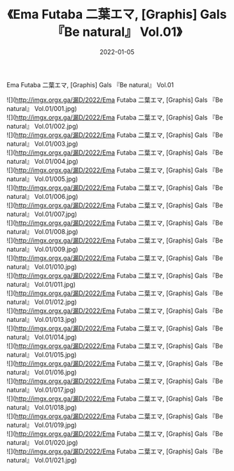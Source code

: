 ﻿---
layout: post
title:  《Ema Futaba 二葉エマ, [Graphis] Gals 『Be natural』 Vol.01》
date:   2022-01-05
img: http://imgx.orgx.ga/漏D/2022/Ema Futaba 二葉エマ, [Graphis] Gals 『Be natural』 Vol.01/000.jpg
categories: [美女, 清纯, 唯美]
---

Ema Futaba 二葉エマ, [Graphis] Gals 『Be natural』 Vol.01

  ![](http://imgx.orgx.ga/漏D/2022/Ema Futaba 二葉エマ, [Graphis] Gals 『Be natural』 Vol.01/001.jpg) <br> ![](http://imgx.orgx.ga/漏D/2022/Ema Futaba 二葉エマ, [Graphis] Gals 『Be natural』 Vol.01/002.jpg) <br> ![](http://imgx.orgx.ga/漏D/2022/Ema Futaba 二葉エマ, [Graphis] Gals 『Be natural』 Vol.01/003.jpg) <br> ![](http://imgx.orgx.ga/漏D/2022/Ema Futaba 二葉エマ, [Graphis] Gals 『Be natural』 Vol.01/004.jpg) <br> ![](http://imgx.orgx.ga/漏D/2022/Ema Futaba 二葉エマ, [Graphis] Gals 『Be natural』 Vol.01/005.jpg) <br> ![](http://imgx.orgx.ga/漏D/2022/Ema Futaba 二葉エマ, [Graphis] Gals 『Be natural』 Vol.01/006.jpg) <br> ![](http://imgx.orgx.ga/漏D/2022/Ema Futaba 二葉エマ, [Graphis] Gals 『Be natural』 Vol.01/007.jpg) <br> ![](http://imgx.orgx.ga/漏D/2022/Ema Futaba 二葉エマ, [Graphis] Gals 『Be natural』 Vol.01/008.jpg) <br> ![](http://imgx.orgx.ga/漏D/2022/Ema Futaba 二葉エマ, [Graphis] Gals 『Be natural』 Vol.01/009.jpg) <br> ![](http://imgx.orgx.ga/漏D/2022/Ema Futaba 二葉エマ, [Graphis] Gals 『Be natural』 Vol.01/010.jpg) <br> ![](http://imgx.orgx.ga/漏D/2022/Ema Futaba 二葉エマ, [Graphis] Gals 『Be natural』 Vol.01/011.jpg) <br> ![](http://imgx.orgx.ga/漏D/2022/Ema Futaba 二葉エマ, [Graphis] Gals 『Be natural』 Vol.01/012.jpg) <br> ![](http://imgx.orgx.ga/漏D/2022/Ema Futaba 二葉エマ, [Graphis] Gals 『Be natural』 Vol.01/013.jpg) <br> ![](http://imgx.orgx.ga/漏D/2022/Ema Futaba 二葉エマ, [Graphis] Gals 『Be natural』 Vol.01/014.jpg) <br> ![](http://imgx.orgx.ga/漏D/2022/Ema Futaba 二葉エマ, [Graphis] Gals 『Be natural』 Vol.01/015.jpg) <br> ![](http://imgx.orgx.ga/漏D/2022/Ema Futaba 二葉エマ, [Graphis] Gals 『Be natural』 Vol.01/016.jpg) <br> ![](http://imgx.orgx.ga/漏D/2022/Ema Futaba 二葉エマ, [Graphis] Gals 『Be natural』 Vol.01/017.jpg) <br> ![](http://imgx.orgx.ga/漏D/2022/Ema Futaba 二葉エマ, [Graphis] Gals 『Be natural』 Vol.01/018.jpg) <br> ![](http://imgx.orgx.ga/漏D/2022/Ema Futaba 二葉エマ, [Graphis] Gals 『Be natural』 Vol.01/019.jpg) <br> ![](http://imgx.orgx.ga/漏D/2022/Ema Futaba 二葉エマ, [Graphis] Gals 『Be natural』 Vol.01/020.jpg) <br> ![](http://imgx.orgx.ga/漏D/2022/Ema Futaba 二葉エマ, [Graphis] Gals 『Be natural』 Vol.01/021.jpg) <br>